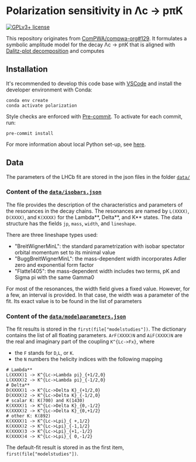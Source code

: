 # Polarization sensitivity in Λc → pπK

<!-- cspell:ignore Flatte modelparameters modelstudies -->

[![GPLv3+ license](https://img.shields.io/badge/License-GPLv3+-blue.svg)](https://www.gnu.org/licenses/gpl-3.0-standalone.html)

This repository originates from [ComPWA/compwa-org#129](https://github.com/ComPWA/compwa-org/pull/129). It formulates a symbolic amplitude model for the decay Λc → pπK that is aligned with [Dalitz-plot decomposition](https://journals.aps.org/prd/abstract/10.1103/PhysRevD.101.034033) and computes

## Installation

It's recommended to develop this code base with [VSCode](https://code.visualstudio.com) and install the developer environment with Conda:

```shell
conda env create
conda activate polarization
```

Style checks are enforced with [Pre-commit](https://pre-commit.com). To activate for each commit, run:

```shell
pre-commit install
```

For more information about local Python set-up, see [here](https://compwa-org.readthedocs.io/develop.html#local-set-up).

## Data

The parameters of the LHCb fit are stored in the json files in the folder [`data/`](data/)

### Content of the [`data/isobars.json`](data/isobars.json)

The file provides the description of the characteristics and parameters of the resonances in the decay chains.
The resonances are named by `L(XXXX)`, `D(XXXX)`, and `K(XXXX)` for the Lambda**, Delta**, and K\*\* states.
The data structure has the fields `jp`, `mass`, `width`, and `lineshape`.

There are three lineshape types used:

- "BreitWignerMinL": the standard parametrization with isobar spectator orbital momentum set to its minimal value
- "BuggBreitWignerMinL": the mass-dependent width incorporates Adler zero and exponential form factor
- "Flatte1405": the mass-dependent width includes two terms, pK and Sigma pi with the same Gamma0

For most of the resonances, the width field gives a fixed value.
However, for a few, an interval is provided. In that case, the width was a parameter of the fit.
Its exact value is to be found in the list of parameters

### Content of the [`data/modelparameters.json`](data/modelparameters.json)

The fit results is stored in the `first(file["modelstudies"])`. The dictionary contains the list of all floating parameters.
`ArF(XXXX)N` and `AiF(XXXX)N` are the real and imaginary part of the coupling `K^{Lc->Fx}`, where

- the `F` stands for `D`,`L`, or `K`.
- the `N` numbers the helicity indices with the following mapping

```
# Lambda**
L(XXXX)1 -> K^{Lc->Lambda pi}_{+1/2,0}
L(XXXX)2 -> K^{Lc->Lambda pi}_{-1/2,0}
# Delta**
D(XXXX)1 -> K^{Lc->Delta K}_{+1/2,0}
D(XXXX)2 -> K^{Lc->Delta K}_{-1/2,0}
# scalar K: K(700) and K(1430)
K(XXXX)1 -> K^{Lc->Delta K}_{0,-1/2}
K(XXXX)2 -> K^{Lc->Delta K}_{0,+1/2}
# other K: K(892)
K(XXXX)1 -> K^{Lc->Lpi}_{ +,1/2}
K(XXXX)2 -> K^{Lc->Lpi}_{-1,1/2}
K(XXXX)3 -> K^{Lc->Lpi}_{+1,-1/2}
K(XXXX)4 -> K^{Lc->Lpi}_{ 0,-1/2}
```

The default-fit result is stored in as the first item, `first(file["modelstudies"])`.
